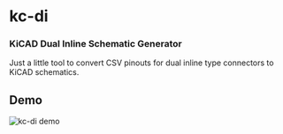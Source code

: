 # kc-di
### KiCAD Dual Inline Schematic Generator
Just a little tool to convert CSV pinouts for dual inline type connectors to KiCAD schematics.

## Demo
![kc-di demo](http://i.imgur.com/sgMI2Th.jpg)